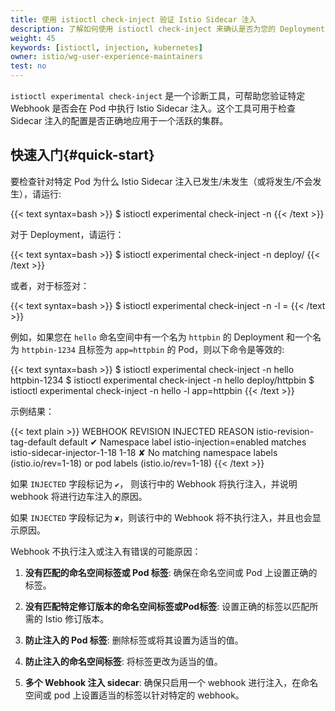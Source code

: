 ```yaml
---
title: 使用 istioctl check-inject 验证 Istio Sidecar 注入
description: 了解如何使用 istioctl check-inject 来确认是否为您的 Deployment 正确启用了 Istio Sidecar 注入。
weight: 45
keywords: [istioctl, injection, kubernetes]
owner: istio/wg-user-experience-maintainers
test: no
---
```


`istioctl experimental check-inject` 是一个诊断工具，可帮助您验证特定 Webhook 是否会在 Pod 中执行 Istio Sidecar 注入。这个工具可用于检查 Sidecar 注入的配置是否正确地应用于一个活跃的集群。

## 快速入门{#quick-start}

要检查针对特定 Pod 为什么 Istio Sidecar 注入已发生/未发生（或将发生/不会发生），请运行:

{{< text syntax=bash >}}
$ istioctl experimental check-inject -n <namespace> <pod-name>
{{< /text >}}

对于 Deployment，请运行：

{{< text syntax=bash >}}
$ istioctl experimental check-inject -n <namespace> deploy/<deployment-name>
{{< /text >}}

或者，对于标签对：

{{< text syntax=bash >}}
$ istioctl experimental check-inject -n <namespace> -l <label-key>=<label-value>
{{< /text >}}

例如，如果您在 `hello` 命名空间中有一个名为 `httpbin` 的 Deployment 和一个名为 `httpbin-1234` 且标签为 `app=httpbin` 的 Pod，则以下命令是等效的:

{{< text syntax=bash >}}
$ istioctl experimental check-inject -n hello httpbin-1234
$ istioctl experimental check-inject -n hello deploy/httpbin
$ istioctl experimental check-inject -n hello -l app=httpbin
{{< /text >}}

示例结果：

{{< text plain >}} 
WEBHOOK                      REVISION  INJECTED      REASON 
istio-revision-tag-default   default   ✔             Namespace label istio-injection=enabled matches 
istio-sidecar-injector-1-18  1-18      ✘             No matching namespace labels (istio.io/rev=1-18) or pod labels (istio.io/rev=1-18) 
{{< /text >}}

如果 `INJECTED` 字段标记为 `✔`， 则该行中的 Webhook 将执行注入，并说明 webhook 将进行边车注入的原因。

如果 `INJECTED` 字段标记为 `✘`，则该行中的 Webhook 将不执行注入，并且也会显示原因。

Webhook 不执行注入或注入有错误的可能原因：

1. **没有匹配的命名空间标签或 Pod 标签**: 确保在命名空间或 Pod 上设置正确的标签。

1. **没有匹配特定修订版本的命名空间标签或Pod标签**: 设置正确的标签以匹配所需的 Istio 修订版本。

1. **防止注入的 Pod 标签**: 删除标签或将其设置为适当的值。

1. **防止注入的命名空间标签**: 将标签更改为适当的值。

1. **多个 Webhook 注入 sidecar**: 确保只启用一个 webhook 进行注入，在命名空间或 pod 上设置适当的标签以针对特定的 webhook。
